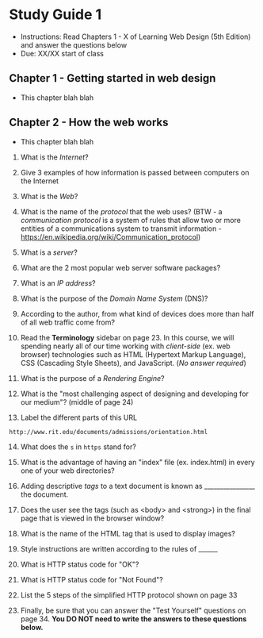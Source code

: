 # Study Guide 1

- Instructions: Read Chapters 1 - X of Learning Web Design (5th Edition) and answer the questions below
- Due: XX/XX start of class


## Chapter 1 - Getting started in web design
- This chapter blah blah

## Chapter 2 - How the web works

- This chapter blah blah

1. What is the *Internet*?

1. Give 3 examples of how information is passed between computers on the Internet

1. What is the *Web*?

1. What is the name of the *protocol* that the web uses? (BTW - a *communication protocol* is a system of rules that allow two or more entities of a communications system to transmit information - https://en.wikipedia.org/wiki/Communication_protocol)

1. What is a *server*?

1. What are the 2 most popular web server software packages?

1. What is an *IP address*?

1. What is the purpose of the *Domain Name System* (DNS)?

1. According to the author, from what kind of devices does more than half of all web traffic come from?

1. Read the **Terminology** sidebar on page 23. In this course, we will spending nearly all of our time working with  *client-side* (ex. web browser) technologies such as HTML (Hypertext Markup Language), CSS (Cascading Style Sheets), and JavaScript. (*No answer required*)

1. What is the purpose of a *Rendering Engine*?

1. What is the "most challenging aspect of designing and developing for our medium"? (middle of page 24)

1. Label the different parts of this URL

`http://www.rit.edu/documents/admissions/orientation.html`

14. What does the `s` in `https` stand for?

1. What is the advantage of having an "index" file (ex. index.html) in every one of your web directories?

1. Adding descriptive *tags* to a text document is known as ________________ the document.

1. Does the user see the tags (such as &lt;body> and &lt;strong>) in the final page that is viewed in the browser window?

1. What is the name of the HTML tag that is used to display images? 

1. Style instructions are written according to the rules of  ______

1. What is HTTP status code for "OK"? 

1. What is HTTP status code for "Not Found"? 

1. List the 5 steps of the simplified HTTP protocol shown on page 33

1. Finally, be sure that you can answer the "Test Yourself" questions on page 34. **You DO NOT need to write the answers to these questions below.**
